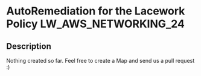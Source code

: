 # AutoRemediation for the Lacework Policy LW_AWS_NETWORKING_24

## Description
Nothing created so far. Feel free to create a Map and send us a pull request :)
